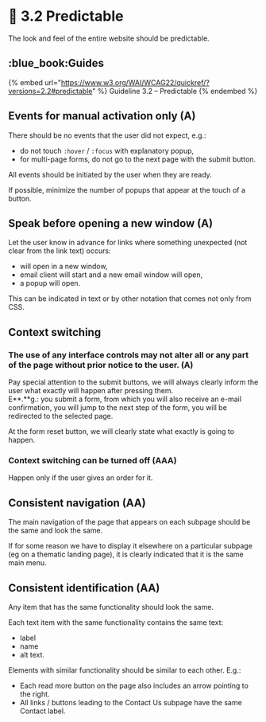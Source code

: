 # 🔮 3.2 Predictable

The look and feel of the entire website should be predictable.

## :blue\_book:Guides

{% embed url="https://www.w3.org/WAI/WCAG22/quickref/?versions=2.2#predictable" %}
Guideline 3.2 – Predictable
{% endembed %}

## Events for manual activation only (A)

There should be no events that the user did not expect, e.g.:

* do not touch `:hover` / `:focus` with explanatory popup,
* for multi-page forms, do not go to the next page with the submit button.

All events should be initiated by the user when they are ready.

If possible, minimize the number of popups that appear at the touch of a button.

## Speak before opening a new window (A)

Let the user know in advance for links where something unexpected (not clear from the link text) occurs:

* will open in a new window,
* email client will start and a new email window will open,
* a popup will open.

This can be indicated in text or by other notation that comes not only from CSS.

## **Context switching**

### The use of any interface controls may not alter all or any part of the page without prior notice to the user. (A)

Pay special attention to the submit buttons, we will always clearly inform the user what exactly will happen after pressing them.\
E**.**g.: you submit a form, from which you will also receive an e-mail confirmation, you will jump to the next step of the form, you will be redirected to the selected page.

At the form reset button, we will clearly state what exactly is going to happen.

### Context switching can be turned off (AAA)

&#x20;Happen only if the user gives an order for it.

## Consistent navigation (AA)

The main navigation of the page that appears on each subpage should be the same and look the same.

If for some reason we have to display it elsewhere on a particular subpage (eg on a thematic landing page), it is clearly indicated that it is the same main menu.

## Consistent identification (AA)

Any item that has the same functionality should look the same.

Each text item with the same functionality contains the same text:

* label
* name
* alt text.

Elements with similar functionality should be similar to each other. E.g.:

* Each read more button on the page also includes an arrow pointing to the right.
* All links / buttons leading to the Contact Us subpage have the same Contact label.
